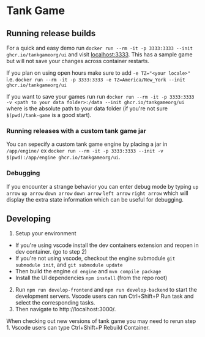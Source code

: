 # Tank Game

## Running release builds

For a quick and easy demo run `docker run --rm -it -p 3333:3333 --init ghcr.io/tankgameorg/ui` and visit [localhost:3333](http://localhost:3333/).  This has a sample game but will not save your changes across container restarts.

If you plan on using open hours make sure to add `-e TZ="<your locale>"` i.e. `docker run --rm -it -p 3333:3333 -e TZ=America/New_York --init ghcr.io/tankgameorg/ui`

If you want to save your games run run `docker run --rm -it -p 3333:3333 -v <path to your data folder>:/data --init ghcr.io/tankgameorg/ui` where <path to your data folder> is the absolute path to your data folder (if you're not sure `$(pwd)/tank-game` is a good start).

### Running releases with a custom tank game jar

You can sepecify a custom tank game engine by placing a jar in `/app/engine/` ex `docker run --rm -it -p 3333:3333 --init -v $(pwd):/app/engine ghcr.io/tankgameorg/ui`.

### Debugging

If you encounter a strange behavior you can enter debug mode by typing `up arrow` `up arrow` `down arrow` `down arrow` `left arrow` `right arrow` which will display the extra state information which can be useful for debugging.

## Developing

1. Setup your environment
  * If you're using vscode install the dev containers extension and reopen in dev container. (go to step 2)
  * If you're not using vscode, checkout the engine submodule `git submodule init`, and `git submodule update`
  * Then build the engine `cd engine` and `mvn compile package`
  * Install the UI dependencies `npm install` (from the repo root)
2. Run `npm run develop-frontend` and `npm run develop-backend` to start the development servers.  Vscode users can run Ctrl+Shift+P Run task and select the corresponding tasks.
3. Then navigate to http://localhost:3000/.

When checking out new versions of tank game you may need to rerun step 1.  Vscode users can type Ctrl+Shift+P Rebuild Container.